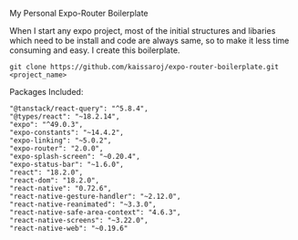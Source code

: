 My Personal Expo-Router Boilerplate

When I start any expo project, most of the initial structures and libaries which need to be install and code are always same, so to make it less time consuming and easy. I create this boilerplate.

```git clone https://github.com/kaissaroj/expo-router-boilerplate.git <project_name>```

Packages Included:

    "@tanstack/react-query": "^5.8.4",
    "@types/react": "~18.2.14",
    "expo": "^49.0.3",
    "expo-constants": "~14.4.2",
    "expo-linking": "~5.0.2",
    "expo-router": "2.0.0",
    "expo-splash-screen": "~0.20.4",
    "expo-status-bar": "~1.6.0",
    "react": "18.2.0",
    "react-dom": "18.2.0",
    "react-native": "0.72.6",
    "react-native-gesture-handler": "~2.12.0",
    "react-native-reanimated": "~3.3.0",
    "react-native-safe-area-context": "4.6.3",
    "react-native-screens": "~3.22.0",
    "react-native-web": "~0.19.6"
